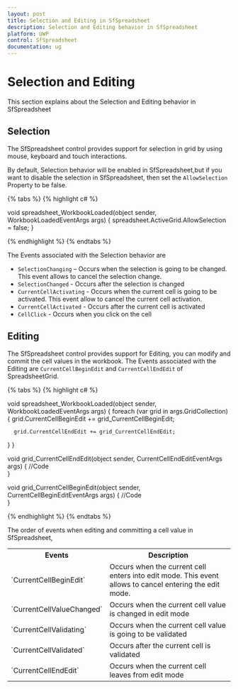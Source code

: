 ```yaml
---
layout: post
title: Selection and Editing in SfSpreadsheet
description: Selection and Editing behavior in SfSpreadsheet
platform: UWP
control: SfSpreadsheet
documentation: ug
---
```


# Selection and Editing

This section explains about the Selection and Editing behavior in SfSpreadsheet

## Selection

The SfSpreadsheet control provides support for selection in grid by using mouse, keyboard and touch interactions.

By default, Selection behavior will be enabled in SfSpreadsheet,but if you want to disable the selection in SfSpreadsheet, then set the `AllowSelection` Property to be false.

{% tabs %}
{% highlight c# %}

void spreadsheet_WorkbookLoaded(object sender, WorkbookLoadedEventArgs args)
{
    spreadsheet.ActiveGrid.AllowSelection = false;
}

{% endhighlight %}
{% endtabs %}

The Events associated with the Selection behavior are

* `SelectionChanging`     – Occurs when the selection is going to be changed. This event allows to cancel the selection change.
* `SelectionChanged`      - Occurs after the selection is changed
* `CurrentCellActivating` - Occurs when the current cell is going to be activated. This event allow to cancel the current cell activation.
* `CurrentCellActivated`  - Occurs after the current cell is activated
* `CellClick`             - Occurs when you click on the cell


## Editing

The SfSpreadsheet control provides support for Editing, you can modify and commit the cell values in the workbook. The Events associated with the Editing are `CurrentCellBeginEdit` and `CurrentCellEndEdit` of SpreadsheetGrid.

{% tabs %}
{% highlight c# %}

void spreadsheet_WorkbookLoaded(object sender, WorkbookLoadedEventArgs args)
{
   foreach (var grid in args.GridCollection)
   {
      grid.CurrentCellBeginEdit += grid_CurrentCellBeginEdit;

      grid.CurrentCellEndEdit += grid_CurrentCellEndEdit;
   }
}

void grid_CurrentCellEndEdit(object sender, CurrentCellEndEditEventArgs args)
{
    //Code          
}
	
void grid_CurrentCellBeginEdit(object sender, CurrentCellBeginEditEventArgs args)
{
    //Code         
}

{% endhighlight %}
{% endtabs %}

The order of events when editing and committing a cell value in SfSpreadsheet,

<table>
<tr>
<th>
Events</th><th>
Description</th></tr>
<tr>
<td>
`CurrentCellBeginEdit`</td><td>
Occurs when the current cell enters into edit mode. This event allows to cancel entering the edit mode.</td></tr>
<tr>
<td>
`CurrentCellValueChanged` </td><td>
Occurs when the current cell value is changed in edit mode</td></tr>
<tr>
<td>
`CurrentCellValidating`</td><td>
Occurs when the current cell value is going to be validated</td></tr>
<tr>
<td>
`CurrentCellValidated`</td><td>
Occurs after the current cell is validated</td></tr>
<tr>
<td>
`CurrentCellEndEdit`</td><td>
Occurs when the current cell leaves from edit mode</td></tr>
</table>

